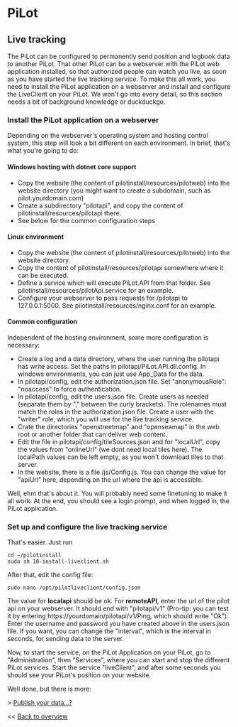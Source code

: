 # PiLot
## Live tracking

The PiLot can be configured to permanently send position and logbook data to another PiLot. That other PiLot can be a webserver with the PiLot web application installed, so that authorized people can watch you live, as soon as you have started the live tracking service. To make this all work, you need to install the PiLot application on a webserver and install and configure the LiveClient on your PiLot. We won't go into every detail, so this section needs a bit of background knowledge or duckduckgo.

### Install the PiLot application on a webserver
Depending on the webserver's operating system and hosting control system, this step will look a bit different on each environment. In brief, that's what you're going to do:

#### Windows hosting with dotnet core support
- Copy the website (the content of pilotinstall/resources/pilotweb) into the website directory (you might want to create a subdomain, such as pilot.yourdomain.com)
- Create a subdirectory "pilotapi", and copy the content of pilotinstall/resources/pilotapi there. 
- See below for the common configuration steps

#### Linux environment
- Copy the website (the content of pilotinstall/resources/pilotweb) into the website directory.
- Copy the content of pilotinstall/resources/pilotapi somewhere where it can be executed.
- Define a service which will execute PiLot.API from that folder. See pilotinstall/resources/pilotApi.service for an example.
- Configure your webserver to pass requests for /pilotapi to 127.0.0.1:5000. See pilotinstall/resources/nginx.conf for an example.

#### Common configuration
Independent of the hosting environment, some more configuration is necessary:
- Create a log and a data directory, where the user running the pilotapi has write access. Set the paths in pilotapi/PiLot.API.dll.config. In windows environments, you can just use App_Data for the data.
- In pilotapi/config, edit the authorization.json file. Set "anonymousRole": "noaccess" to force authentication.
- In pilotapi/config, edit the users.json file. Create users as needed (separate them by "," between the curly brackets). The rolenames must match the roles in the authorization.json file. Create a user with the "writer" role, which you will use for the live tracking service.
- Crate the directories "openstreetmap" and "openseamap" in the web root or another folder that can deliver web content.
- Edit the file in pilotapi/config/tileSources.json and for "localUrl", copy the values from "onlineUrl" (we dont need local tiles here). The localPath values can be left empty, as you won't download tiles to that server. 
- In the website, there is a file /js/Config.js. You can change the value for "apiUrl" here, depending on the url where the api is accessible.

Well, ehm that's about it. You will probably need some finetuning to make it all work. At the end, you should see a login prompt, and when logged in, the PiLot application.

### Set up and configure the live tracking service
That's easier. Just run
```
cd ~/pilotinstall
sudo sh 10-install-liveclient.sh
```
After that, edit the config file:
```
sudo nano /opt/pilotliveclient/config.json
```
The value for **localapi** should be ok. For **remoteAPI**, enter the url of the pilot api on your webserver. It should end with "pilotapi/v1" (Pro-tip: you can test it by entering https://yourdomain/pilotapi/v1/Ping, which should write "Ok"). Enter the username and password you have created above in the users.json file. If you want, you can change the "interval", which is the interval in seconds, for sending data to the server.

Now, to start the service, on the PiLot Application on your PiLot, go to "Administration", then "Services", where you can start and stop the different PiLot services. Start the service "liveClient", and after some seconds you should see your PiLot's position on your website. 

Well done, but there is more:

\> [Publish your data...?](publish.md)

<< [Back to overview](user.md)
